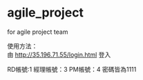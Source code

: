# agile_project
for agile project team

使用方法： </br>
由 http://35.196.71.55/login.html 登入


RD帳號:1
經理帳號：3
PM帳號：4
密碼皆為1111
